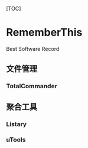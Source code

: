 [TOC]
# RememberThis
Best Software Record

## 文件管理

### TotalCommander


## 聚合工具

### Listary

### uTools
